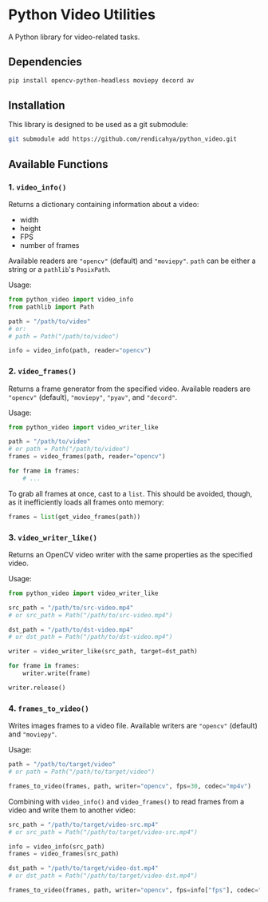 # Python Video Utilities

A Python library for video-related tasks. 

## Dependencies
```bash
pip install opencv-python-headless moviepy decord av
```

## Installation
This library is designed to be used as a git submodule:
```bash
git submodule add https://github.com/rendicahya/python_video.git
```

## Available Functions

### 1. `video_info()`
Returns a dictionary containing information about a video:
- width
- height
- FPS
- number of frames

Available readers are `"opencv"` (default) and `"moviepy"`. `path` can be either a string or a `pathlib`'s `PosixPath`.

Usage:
```python
from python_video import video_info
from pathlib import Path

path = "/path/to/video"
# or:
# path = Path("/path/to/video")

info = video_info(path, reader="opencv")
```

### 2. `video_frames()`
Returns a frame generator from the specified video. Available readers are `"opencv"` (default), `"moviepy"`, `"pyav"`, and `"decord"`.

Usage:
```python
from python_video import video_writer_like

path = "/path/to/video"
# or path = Path("/path/to/video")
frames = video_frames(path, reader="opencv")

for frame in frames:
    # ...
```

To grab all frames at once, cast to a `list`. This should be avoided, though, as it inefficiently loads all frames onto memory:
```python
frames = list(get_video_frames(path))
```

### 3. `video_writer_like()`
Returns an OpenCV video writer with the same properties as the specified video.

Usage:
```python
from python_video import video_writer_like

src_path = "/path/to/src-video.mp4"
# or src_path = Path("/path/to/src-video.mp4")

dst_path = "/path/to/dst-video.mp4"
# or dst_path = Path("/path/to/dst-video.mp4")

writer = video_writer_like(src_path, target=dst_path)

for frame in frames:
    writer.write(frame)

writer.release()
```

### 4. `frames_to_video()`
Writes images frames to a video file. Available writers are `"opencv"` (default) and `"moviepy"`.

Usage:
```python
path = "/path/to/target/video"
# or path = Path("/path/to/target/video")

frames_to_video(frames, path, writer="opencv", fps=30, codec="mp4v")
```

Combining with `video_info()` and `video_frames()` to read frames from a video and write them to another video:
```python
src_path = "/path/to/target/video-src.mp4"
# or src_path = Path("/path/to/target/video-src.mp4")

info = video_info(src_path)
frames = video_frames(src_path)

dst_path = "/path/to/target/video-dst.mp4"
# or dst_path = Path("/path/to/target/video-dst.mp4")

frames_to_video(frames, path, writer="opencv", fps=info["fps"], codec="mp4v")
```

